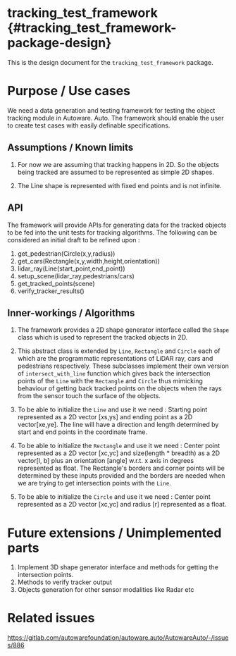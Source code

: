 tracking_test_framework {#tracking_test_framework-package-design}
===========

This is the design document for the `tracking_test_framework` package.


# Purpose / Use cases

We need a data generation and testing framework for testing the object tracking module in Autoware.
Auto. The framework should enable the user to create test cases with easily definable specifications.

## Assumptions / Known limits
1. For now we are assuming that tracking happens in 2D. So the objects being tracked are assumed 
to be represented as simple 2D shapes.

2. The Line shape is represented with fixed end points and is not infinite. 

## API
The framework will provide APIs for generating data for the tracked objects to be fed into 
the unit tests for tracking algorithms. The following can be considered an initial draft to be 
refined upon : 
1. get_pedestrian(Circle(x,y,radius))
2. get_cars(Rectangle(x,y,width,height,orientation))
3. lidar_ray(Line(start_point,end_point))   
4. setup_scene(lidar_ray,pedestrians/cars)
5. get_tracked_points(scene)
6. verify_tracker_results()

## Inner-workings / Algorithms
1. The framework provides a 2D shape generator interface called the `Shape` class which is used to 
represent the tracked objects in 2D.

2. This abstract class is extended by `Line`, `Rectangle` and 
`Circle` each of which are the programmatic representations of LiDAR ray, cars and pedestrians 
respectively. These subclasses implement their own version of `intersect_with_line` function 
which gives back the intersection points of the `Line` with the `Rectangle` and `Circle` thus 
mimicking behaviour of getting back tracked points on the objects when the rays from the sensor 
touch the surface of the objects.
   
3. To be able to initialize the `Line` and use it we need : 
   Starting point represented as a 2D vector [xs,ys] and ending point as a 2D vector[xe,ye].
   The line will have a direction and length determined by start and end points in the 
   coordinate frame.

3. To be able to initialize the `Rectangle` and use it we need :
   Center point represented as a 2D vector [xc,yc] and size(length * breadth) as a 2D vector[l,
   b] plus an orientation [angle] w.r.t. x axis in degrees represented as float. The Rectangle's 
   borders and corner points will be determined by these inputs provided and the borders are needed when we are 
   trying to get intersection points with the `Line`. 

4. To be able to initialize the `Circle` and use it we need :
   Center point represented as a 2D vector [xc,yc] and radius [r] represented as a float. 


# Future extensions / Unimplemented parts
1. Implement 3D shape generator interface and methods for getting the intersection points.
2. Methods to verify tracker output
3. Objects generation for other sensor modalities like Radar etc

# Related issues
<!-- Required -->
https://gitlab.com/autowarefoundation/autoware.auto/AutowareAuto/-/issues/886